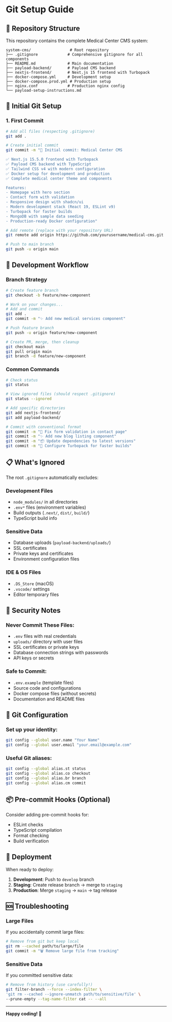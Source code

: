 # Git Setup Guide

## 📁 Repository Structure

This repository contains the complete Medical Center CMS system:

```
system-cms/                 # Root repository
├── .gitignore             # Comprehensive gitignore for all components
├── README.md              # Main documentation
├── payload-backend/       # Payload CMS backend
├── nextjs-frontend/       # Next.js 15 frontend with Turbopack
├── docker-compose.yml     # Development setup
├── docker-compose.prod.yml # Production setup
├── nginx.conf             # Production nginx config
└── payload-setup-instructions.md
```

## 🚀 Initial Git Setup

### 1. First Commit
```bash
# Add all files (respecting .gitignore)
git add .

# Create initial commit
git commit -m "🎉 Initial commit: Medical Center CMS

✅ Next.js 15.5.0 frontend with Turbopack
✅ Payload CMS backend with TypeScript
✅ Tailwind CSS v4 with modern configuration
✅ Docker setup for development and production
✅ Complete medical center theme and components

Features:
- Homepage with hero section
- Contact form with validation
- Responsive design with shadcn/ui
- Modern development stack (React 19, ESLint v9)
- Turbopack for faster builds
- MongoDB with sample data seeding
- Production-ready Docker configuration"

# Add remote (replace with your repository URL)
git remote add origin https://github.com/yourusername/medical-cms.git

# Push to main branch
git push -u origin main
```

## 🔄 Development Workflow

### Branch Strategy
```bash
# Create feature branch
git checkout -b feature/new-component

# Work on your changes...
# Add and commit
git add .
git commit -m "✨ Add new medical services component"

# Push feature branch
git push -u origin feature/new-component

# Create PR, merge, then cleanup
git checkout main
git pull origin main
git branch -d feature/new-component
```

### Common Commands
```bash
# Check status
git status

# View ignored files (should respect .gitignore)
git status --ignored

# Add specific directories
git add nextjs-frontend/
git add payload-backend/

# Commit with conventional format
git commit -m "🐛 Fix form validation in contact page"
git commit -m "✨ Add new blog listing component"  
git commit -m "📦 Update dependencies to latest versions"
git commit -m "🔧 Configure Turbopack for faster builds"
```

## 📋 What's Ignored

The root `.gitignore` automatically excludes:

### Development Files
- `node_modules/` in all directories
- `.env*` files (environment variables)
- Build outputs (`.next/`, `dist/`, `build/`)
- TypeScript build info

### Sensitive Data
- Database uploads (`payload-backend/uploads/`)
- SSL certificates
- Private keys and certificates
- Environment configuration files

### IDE & OS Files
- `.DS_Store` (macOS)
- `.vscode/` settings
- Editor temporary files

## 🚨 Security Notes

### Never Commit These Files:
- `.env` files with real credentials
- `uploads/` directory with user files
- SSL certificates or private keys
- Database connection strings with passwords
- API keys or secrets

### Safe to Commit:
- `.env.example` (template files)
- Source code and configurations
- Docker compose files (without secrets)
- Documentation and README files

## 🔧 Git Configuration

### Set up your identity:
```bash
git config --global user.name "Your Name"
git config --global user.email "your.email@example.com"
```

### Useful Git aliases:
```bash
git config --global alias.st status
git config --global alias.co checkout  
git config --global alias.br branch
git config --global alias.cm commit
```

## 📦 Pre-commit Hooks (Optional)

Consider adding pre-commit hooks for:
- ESLint checks
- TypeScript compilation
- Format checking
- Build verification

## 🚀 Deployment

When ready to deploy:

1. **Development**: Push to `develop` branch
2. **Staging**: Create release branch → merge to `staging`
3. **Production**: Merge `staging` → `main` → tag release

## 🆘 Troubleshooting

### Large Files
If you accidentally commit large files:
```bash
# Remove from git but keep local
git rm --cached path/to/large/file
git commit -m "🗑️ Remove large file from tracking"
```

### Sensitive Data
If you committed sensitive data:
```bash
# Remove from history (use carefully!)
git filter-branch --force --index-filter \
'git rm --cached --ignore-unmatch path/to/sensitive/file' \
--prune-empty --tag-name-filter cat -- --all
```

---

**Happy coding! 🎉**